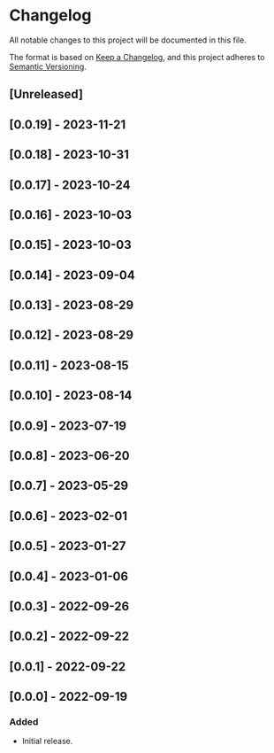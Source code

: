# Changelog

All notable changes to this project will be documented in this file.

The format is based on [Keep a Changelog](https://keepachangelog.com/en/1.0.0/),
and this project adheres to [Semantic Versioning](https://semver.org/spec/v2.0.0.html).

## [Unreleased]

## [0.0.19] - 2023-11-21

## [0.0.18] - 2023-10-31

## [0.0.17] - 2023-10-24

## [0.0.16] - 2023-10-03

## [0.0.15] - 2023-10-03

## [0.0.14] - 2023-09-04

## [0.0.13] - 2023-08-29

## [0.0.12] - 2023-08-29

## [0.0.11] - 2023-08-15

## [0.0.10] - 2023-08-14

## [0.0.9] - 2023-07-19

## [0.0.8] - 2023-06-20

## [0.0.7] - 2023-05-29

## [0.0.6] - 2023-02-01

## [0.0.5] - 2023-01-27

## [0.0.4] - 2023-01-06

## [0.0.3] - 2022-09-26

## [0.0.2] - 2022-09-22

## [0.0.1] - 2022-09-22

## [0.0.0] - 2022-09-19

### Added
- Initial release.
